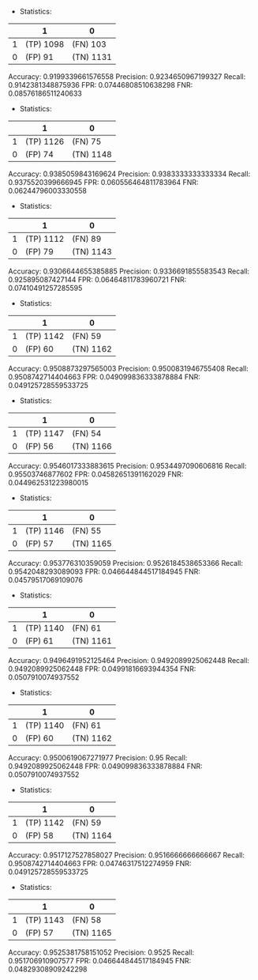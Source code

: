 * Statistics: 

|          |    1     |    0     |
|----------|----------|----------|
|    1     |(TP) 1098 | (FN) 103 |
|    0     | (FP) 91  |(TN) 1131 |
Accuracy: 0.9199339661576558
Precision: 0.9234650967199327
Recall: 0.9142381348875936
FPR: 0.07446808510638298
FNR: 0.08576186511240633
* Statistics: 

|          |    1     |    0     |
|----------|----------|----------|
|    1     |(TP) 1126 | (FN) 75  |
|    0     | (FP) 74  |(TN) 1148 |
Accuracy: 0.9385059843169624
Precision: 0.9383333333333334
Recall: 0.9375520399666945
FPR: 0.060556464811783964
FNR: 0.06244796003330558
* Statistics: 

|          |    1     |    0     |
|----------|----------|----------|
|    1     |(TP) 1112 | (FN) 89  |
|    0     | (FP) 79  |(TN) 1143 |
Accuracy: 0.9306644655385885
Precision: 0.9336691855583543
Recall: 0.925895087427144
FPR: 0.06464811783960721
FNR: 0.07410491257285595
* Statistics: 

|          |    1     |    0     |
|----------|----------|----------|
|    1     |(TP) 1142 | (FN) 59  |
|    0     | (FP) 60  |(TN) 1162 |
Accuracy: 0.9508873297565003
Precision: 0.9500831946755408
Recall: 0.9508742714404663
FPR: 0.049099836333878884
FNR: 0.049125728559533725
* Statistics: 

|          |    1     |    0     |
|----------|----------|----------|
|    1     |(TP) 1147 | (FN) 54  |
|    0     | (FP) 56  |(TN) 1166 |
Accuracy: 0.9546017333883615
Precision: 0.9534497090606816
Recall: 0.95503746877602
FPR: 0.04582651391162029
FNR: 0.044962531223980015
* Statistics: 

|          |    1     |    0     |
|----------|----------|----------|
|    1     |(TP) 1146 | (FN) 55  |
|    0     | (FP) 57  |(TN) 1165 |
Accuracy: 0.953776310359059
Precision: 0.9526184538653366
Recall: 0.9542048293089093
FPR: 0.046644844517184945
FNR: 0.04579517069109076
* Statistics: 

|          |    1     |    0     |
|----------|----------|----------|
|    1     |(TP) 1140 | (FN) 61  |
|    0     | (FP) 61  |(TN) 1161 |
Accuracy: 0.9496491952125464
Precision: 0.9492089925062448
Recall: 0.9492089925062448
FPR: 0.04991816693944354
FNR: 0.0507910074937552
* Statistics: 

|          |    1     |    0     |
|----------|----------|----------|
|    1     |(TP) 1140 | (FN) 61  |
|    0     | (FP) 60  |(TN) 1162 |
Accuracy: 0.9500619067271977
Precision: 0.95
Recall: 0.9492089925062448
FPR: 0.049099836333878884
FNR: 0.0507910074937552
* Statistics: 

|          |    1     |    0     |
|----------|----------|----------|
|    1     |(TP) 1142 | (FN) 59  |
|    0     | (FP) 58  |(TN) 1164 |
Accuracy: 0.9517127527858027
Precision: 0.9516666666666667
Recall: 0.9508742714404663
FPR: 0.04746317512274959
FNR: 0.049125728559533725
* Statistics: 

|          |    1     |    0     |
|----------|----------|----------|
|    1     |(TP) 1143 | (FN) 58  |
|    0     | (FP) 57  |(TN) 1165 |
Accuracy: 0.9525381758151052
Precision: 0.9525
Recall: 0.951706910907577
FPR: 0.046644844517184945
FNR: 0.04829308909242298